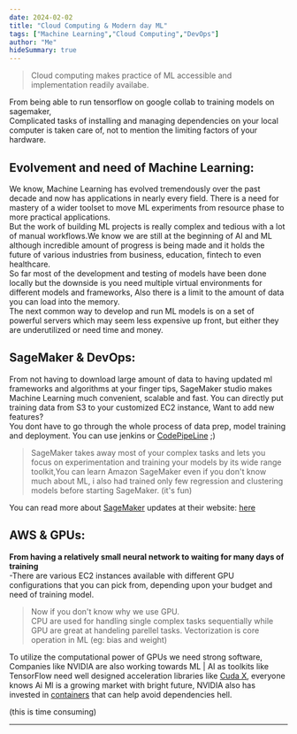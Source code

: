 ```yaml
---
date: 2024-02-02
title: "Cloud Computing & Modern day ML"
tags: ["Machine Learning","Cloud Computing","DevOps"]
author: "Me"
hideSummary: true
---
```

>Cloud computing makes practice of ML accessible and implementation readily availabe.
>
From being able to run tensorflow on google collab to training models on sagemaker, \
Complicated tasks of installing and managing dependencies on your local computer is taken care of, not to mention the limiting factors of your hardware. 

## Evolvement and need of Machine Learning:
We know, Machine Learning has evolved tremendously over the past decade and now has applications in nearly every field. There is a need for mastery of a wider toolset to move ML experiments from resource phase to more practical applications. \
But the work of building ML projects is really complex and tedious with a lot of manual workflows.We know we are still at the beginning of AI and ML although incredible amount of progress is being made and it holds the future of various industries from business, education, fintech to even healthcare. \
So far most of the development and testing of models have been done locally but the downside is you need multiple virtual environments for different models and frameworks, Also there is a limit to the amount of data you can load into the memory. \
The next common way to develop and run ML models is on a set of powerful servers which may seem less expensive up front, but either they are underutilized or need time and money.
## SageMaker & DevOps:
From not having to download large amount of data to having updated ml frameworks and algorithms at your finger tips,
SageMaker studio makes Machine Learning much convenient, scalable and fast. You can directly put training data from S3 to your customized EC2 instance,
Want to add new features? \
You dont have to go through the whole process of data prep, model training and deployment. You can use jenkins or [CodePipeLine](https://aws.amazon.com/codepipeline/features/) ;)

>SageMaker takes away most of your complex tasks and lets you focus on experimentation and training your models by its wide range toolkit,You can learn Amazon SageMaker even if you don't know much about ML, i also had trained only few regression and clustering models before starting SageMaker. (it's fun)
>
You can read more about [SageMaker]( https://docs.aws.amazon.com/sagemaker/latest/dg/how-it-works-mlconcepts.html) 
updates at their website: [here](https://aws.amazon.com/blogs/aws/category/artificial-intelligence/sagemaker/)

## AWS & GPUs:
**From  having a relatively small neural network to waiting for many days of training** \
-There are various EC2 instances available with different GPU configurations that you can pick from, depending upon your budget and need of training model. 
>Now if you don't know why we use GPU. \
CPU are used for handling single complex tasks sequentially while GPU are great at handeling parellel tasks. Vectorization is core operation in ML (eg: bias and weight)
>
To utilize the computational power of GPUs we need strong software, \
Companies like NVIDIA are also working towards ML | AI as toolkits like TensorFlow need well designed acceleration libraries like 
[Cuda X](https://developer.nvidia.com/gpu-accelerated-libraries#:~:text=NVIDIA%20CUDA%2DX™%2C%20built,AI%20and%20high%2Dperformance%20computing.), everyone knows Ai Ml is a growing market with bright future, NVIDIA also has invested in [containers](https://catalog.ngc.nvidia.com/containers) that can help avoid dependencies hell.

(this is time consuming)

---